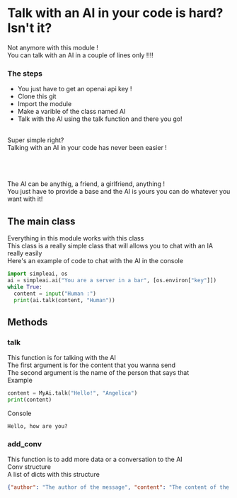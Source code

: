 # Talk with an AI in your code is hard? Isn't it?
Not anymore with this module !
<br>
You can talk with an AI in a couple of lines only !!!!
### The steps
* You just have to get an openai api key !
* Clone this git
* Import the module
* Make a varible of the class named AI
* Talk with the AI using the talk function and there you go!
<br>
Super simple right?
<br>
Talking with an AI in your code has never been easier !

<br><br><br>
The AI can be anythig, a friend, a girlfriend, anything !
<br>
You just have to provide a base and the AI is yours you can do whatever you want with it!

## The main class
Everything in this module works with this class
<br>
This class is a really simple class that will allows you to chat with an IA really easily
<br>
Here's an example of code to chat with the AI in the console

```python
import simpleai, os
ai = simpleai.ai("You are a server in a bar", [os.environ["key"]])
while True:
  content = input("Human :")
  print(ai.talk(content, "Human"))
```

## Methods
### talk
This function is for talking with the AI
<br>
The first argument is for the content that you wanna send
<br>
The second argument is the name of the person that says that
<br>
Example
```python
content = MyAi.talk("Hello!", "Angelica")
print(content)
```
Console
```
Hello, how are you?
```
### add_conv
This function is to add more data or a conversation to the AI
<br>
Conv structure
<br>
A list of dicts with this structure
```json
{"author": "The author of the message", "content": "The content of the message"}
```
